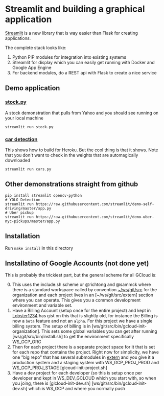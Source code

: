 # Streamlit and building a graphical application

[Streamlit](https://link.medium.com/AtvAhw3Mh7) is a new library that is way
easier than Flask for creating applications.

The complete stack looks like:

1. Python PIP modules for integration into existing systems
2. Streamlit for display which you can easily get running with Docker and Google
   App Engine
3. For backend modules, do a REST api with Flask to create a nice service

## Demo application

### [stock.py](https://link.medium.com/AtvAhw3Mh7)
A stock demonstration that pulls from Yahoo and you should see running on your
local machine

```
streamlit run stock.py
```

### [car detection](https://link.medium.com/KWw8FN7Qh7)
This shows how to build for Heroku. But the cool thing is that it shows. Note
that you don't want to check in the weights that are automagically downloaded

```
streamlit run cars.py
```


## Other demonstrations straight from github

```
pip install streamlit opencv-python
# YOLO Detection
streamlit run https://raw.githubusercontent.com/streamlit/demo-self-driving/master/app.py
# Uber pickup 
streamlit run https://raw.githubusercontent.com/streamlit/demo-uber-nyc-pickups/master/app.py
```

## Installation

Run `make install` in this directory

## Installatino of Google Accounts (not done yet)

This is probably the trickiest part, but the general scheme for all GCloud is:

0. This uses the include.sh scheme or @richtong and @sammck where there is a
   standard workspace called by convention [~/ws/git/src](~/ws/src) for the
organization and each project lives in an [~/ws/git/src/extern] section where
you can operate. This gives you a common development environment and variable
set.
1. Have a Billing Account (setup once for the entire project) and kept in 
   [Lobster1234](https://lobster1234.github.io/2017/05/14/get-started-on-google-cloud-with-cli/)
has gist on this that is slightly old, for instance the Billing is now a `beta`
feature and not an `alpha`. For this project we have a single billing system.
The setup of billing is in [ws/git/src/bin/gcloud-init-organization]. This sets
some global variables you can get after running [ws/git/src/bin/install.sh] to
get the environment specifically WS_GCP_ORG
2. Then for each project there is a separate project space for it that is set
   for each repo that contains the project. Right now for simplicity, we have
one "big repo" that has several submodules in [extern](ws/git/src/extern) and
you give it a production system and a staging system with WS_GCP_PROJ_PROD
and WS_GCP_PROJ_STAGE
[glcoud-init-project.sh]
2. Have a dev project for each developer (so this is setup once per developer
   and kept in WS_DEV_GCLOUD which you start with, so when you joing, there is
[glcloud-init-dev.sh]
[ws/git/src/bin/gcloud-init-dev.sh] which is WS_GCP and where you normally push

